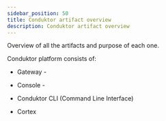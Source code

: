 ```yaml
---
sidebar_position: 50
title: Conduktor artifact overview
description: Conduktor artifact overview
---
```


Overview of all the artifacts and purpose of each one.

Conduktor platform consists of:

- Gateway -

- Console -

- Conduktor CLI (Command Line Interface)

- Cortex
